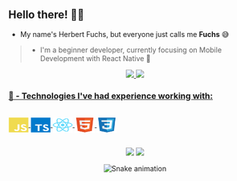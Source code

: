 ## Hello there! 👨‍💻
- My name's Herbert Fuchs, but everyone just calls me **Fuchs** 😅

> - I'm a beginner developer, currently focusing on Mobile Development with React Native 🤳

<div align="center">
  <a href="https://github.com/herbertfuchs">
  <img height="180em" src="https://github-readme-stats.vercel.app/api?username=herbertfuchs&show_icons=true&theme=dracula&include_all_commits=true&count_private=true"/>
  <img height="180em" src="https://github-readme-stats.vercel.app/api/top-langs/?username=herbertfuchs&layout=compact&langs_count=7&theme=dracula"/>
</div>

    
### 🚀 - Technologies I've had experience working with:
  
<div style="display:inline_block"><br>
  <img align="center" alt="Fuchs-Js" height="30" width="40" src="https://raw.githubusercontent.com/devicons/devicon/master/icons/javascript/javascript-plain.svg">
  <img align="center" alt="Fuchs-Ts" height="30" width="40" src="https://raw.githubusercontent.com/devicons/devicon/master/icons/typescript/typescript-plain.svg">
  <img align="center" alt="Fuchs-React" height="30" width="40" src="https://raw.githubusercontent.com/devicons/devicon/master/icons/react/react-original.svg">
  <img align="center" alt="Fuchs-HTML" height="30" width="40" src="https://raw.githubusercontent.com/devicons/devicon/master/icons/html5/html5-original.svg">
  <img align="center" alt="Fuchs-CSS" height="30" width="40" src="https://raw.githubusercontent.com/devicons/devicon/master/icons/css3/css3-original.svg"> 
</div>
  
  ##
  
 <div align="center">
  <a href = "mailto:hmcfuchs@gmail.com"><img src="https://img.shields.io/badge/-Gmail-%23333?style=for-the-badge&logo=gmail&logoColor=white" target="_blank"></a>
  <a href="https://www.linkedin.com/in/herbert-marcelo-cieslak-fuchs-983542201" target="_blank"><img src="https://img.shields.io/badge/-LinkedIn-%230077B5?style=for-the-badge&logo=linkedin&logoColor=white" target="_blank"></a> 
 
  ![Snake animation](https://github.com/herbertfuchs/herbertfuchs/blob/output/github-contribution-grid-snake.svg)
 
</div>
